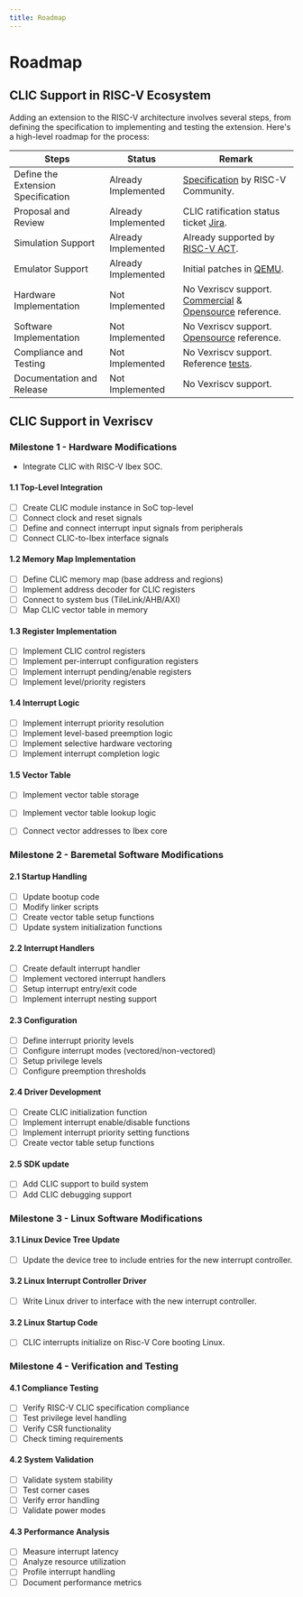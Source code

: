 ```yaml
---
title: Roadmap
---
```


Roadmap
=======

## CLIC Support in RISC-V Ecosystem 

Adding an extension to the RISC-V architecture involves several steps, from defining the specification to implementing and testing the extension. Here's a high-level roadmap for the process:

| Steps                             | Status           | Remark      |
|-----------------------------------|------------------|-------------|
| Define the Extension Specification|Already Implemented|[Specification](https://github.com/riscv/riscv-fast-interrupt) by RISC-V Community.|
| Proposal and Review               |Already Implemented|CLIC ratification status ticket [Jira](https://lf-riscv.atlassian.net/browse/RVS-1017).|
| Simulation Support                |Already Implemented|Already supported by [RISC-V ACT](https://lf-riscv.atlassian.net/browse/RVS-2506).|
| Emulator Support                  |Already Implemented|Initial patches in [QEMU](https://mail.gnu.org/archive/html/qemu-devel/2024-08/msg02791.html).|
| Hardware Implementation           |Not Implemented|No Vexriscv support. [Commercial](https://lf-riscv.atlassian.net/browse/RVS-2513) & [Opensource](https://github.com/pulp-platform/clic) reference.|
| Software Implementation           |Not Implemented|No Vexriscv support. [Opensource](https://github.com/pulp-platform/pulp-freertos/blob/master/drivers/clic.c) reference.|
| Compliance and Testing            |Not Implemented|No Vexriscv support. Reference [tests](https://github.com/pulp-platform/safety_island/tree/main/sw/tests/runtime_clic_basic).|
| Documentation and Release         |Not Implemented|No Vexriscv support.|


## CLIC Support in Vexriscv

### Milestone 1 - Hardware Modifications

- Integrate CLIC with RISC-V Ibex SOC.

#### 1.1 Top-Level Integration
- [ ] Create CLIC module instance in SoC top-level
- [ ] Connect clock and reset signals
- [ ] Define and connect interrupt input signals from peripherals
- [ ] Connect CLIC-to-Ibex interface signals

#### 1.2 Memory Map Implementation
- [ ] Define CLIC memory map (base address and regions)
- [ ] Implement address decoder for CLIC registers
- [ ] Connect to system bus (TileLink/AHB/AXI)
- [ ] Map CLIC vector table in memory

#### 1.3 Register Implementation
- [ ] Implement CLIC control registers
- [ ] Implement per-interrupt configuration registers
- [ ] Implement interrupt pending/enable registers
- [ ] Implement level/priority registers

#### 1.4 Interrupt Logic
- [ ] Implement interrupt priority resolution
- [ ] Implement level-based preemption logic
- [ ] Implement selective hardware vectoring
- [ ] Implement interrupt completion logic

#### 1.5 Vector Table
- [ ] Implement vector table storage
- [ ] Implement vector table lookup logic
- [ ] Connect vector addresses to Ibex core


### Milestone 2 - Baremetal Software Modifications

#### 2.1 Startup Handling
- [ ] Update bootup code
- [ ] Modify linker scripts
- [ ] Create vector table setup functions
- [ ] Update system initialization functions

#### 2.2 Interrupt Handlers
- [ ] Create default interrupt handler
- [ ] Implement vectored interrupt handlers
- [ ] Setup interrupt entry/exit code
- [ ] Implement interrupt nesting support

#### 2.3 Configuration
- [ ] Define interrupt priority levels
- [ ] Configure interrupt modes (vectored/non-vectored)
- [ ] Setup privilege levels
- [ ] Configure preemption thresholds

#### 2.4 Driver Development
- [ ] Create CLIC initialization function
- [ ] Implement interrupt enable/disable functions
- [ ] Implement interrupt priority setting functions
- [ ] Create vector table setup functions

#### 2.5 SDK update
- [ ] Add CLIC support to build system
- [ ] Add CLIC debugging support

### Milestone 3 - Linux Software Modifications

#### 3.1 Linux Device Tree Update 
- [ ] Update the device tree to include entries for the new interrupt controller.

#### 3.2 Linux Interrupt Controller Driver
- [ ] Write Linux driver to interface with the new interrupt controller.
    
#### 3.2 Linux Startup Code    
- [ ] CLIC interrupts initialize on Risc-V Core booting Linux.

### Milestone 4 - Verification and Testing

#### 4.1 Compliance Testing
- [ ] Verify RISC-V CLIC specification compliance
- [ ] Test privilege level handling
- [ ] Verify CSR functionality
- [ ] Check timing requirements

#### 4.2 System Validation
- [ ] Validate system stability
- [ ] Test corner cases
- [ ] Verify error handling
- [ ] Validate power modes

#### 4.3 Performance Analysis
- [ ] Measure interrupt latency
- [ ] Analyze resource utilization
- [ ] Profile interrupt handling
- [ ] Document performance metrics